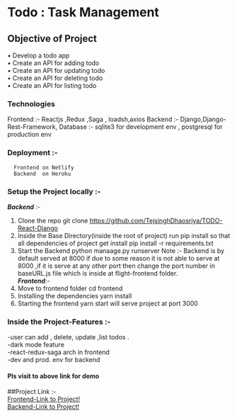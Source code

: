 
# Todo : Task Management

## Objective of Project 

• Develop a todo app <br/>
• Create an API for adding todo <br/>
• Create an API for updating todo <br/>
• Create an API for deleting todo <br/>
• Create an API for listing todo <br/>

### Technologies
Frontend :- Reactjs ,Redux ,Saga , loadsh,axios
Backend  :- Django,Django-Rest-Framework, 
Database :- sqlite3 for development env , postgresql for production env

### Deployment :-
      Frontend on Netlify
      Backend  on Heroku 

### Setup the Project locally :- <br/>
  ***Backend*** :-
   1. Clone the repo
         git clone https://github.com/TejsinghDhaosriya/TODO-React-Django
   2. Inside the Base Directory(inside the root of project) run pip install so that all dependencies of project get install 
         pip install -r requirements.txt
   3. Start the Backend
         python manaage.py runserver
   Note :- Backend is by default served at 8000 if due to some reason it is not able to serve at 8000 ,if it is serve at any other port then change the port number in baseURL.js file which is inside at flight-frontend folder.    <br/> 
  ***Frontend***:-
  1. Move to frontend folder
       cd frontend
  2. Installing the dependencies 
       yarn install
  3.  Starting the frontend
       yarn start
       will serve project at port 3000
       
### Inside the Project-Features :- 
   -user can add , delete, update ,list todos .<br/>
   -dark mode feature<br/>
   -react-redux-saga arch in frontend<br/>
   -dev and prod. env for backend
   

#### Pls visit to above link for demo




##Project Link :-<br/>
    [Frontend-Link to Project!](https://tej-todo-frontend.netlify.app/)<br/>
    [Backend-Link to Project!](https://tej-todo-backend.herokuapp.com)
    
